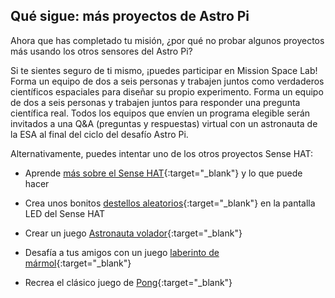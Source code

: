 ## Qué sigue: más proyectos de Astro Pi

Ahora que has completado tu misión, ¿por qué no probar algunos proyectos más usando los otros sensores del Astro Pi?

Si te sientes seguro de ti mismo, ¡puedes participar en Mission Space Lab! Forma un equipo de dos a seis personas y trabajen juntos como verdaderos científicos espaciales para diseñar su propio experimento. Forma un equipo de dos a seis personas y trabajen juntos para responder una pregunta científica real. Todos los equipos que envíen un programa elegible serán invitados a una Q&A (preguntas y respuestas) virtual con un astronauta de la ESA al final del ciclo del desafío Astro Pi.

Alternativamente, puedes intentar uno de los otros proyectos Sense HAT:

+ Aprende [más sobre el Sense HAT](https://projects.raspberrypi.org/en/projects/getting-started-with-the-sense-hat){:target="_blank"} y lo que puede hacer

+ Crea unos bonitos [destellos aleatorios](https://projects.raspberrypi.org/en/projects/sense-hat-random-sparkles){:target="_blank"} en la pantalla LED del Sense HAT

+ Crear un juego [Astronauta volador](https://projects.raspberrypi.org/en/projects/flappy-astronaut){:target="_blank"}

+ Desafía a tus amigos con un juego [laberinto de mármol](https://projects.raspberrypi.org/en/projects/sense-hat-marble-maze){:target="_blank"}

+ Recrea el clásico juego de [Pong](https://projects.raspberrypi.org/en/projects/sense-hat-pong){:target="_blank"}

